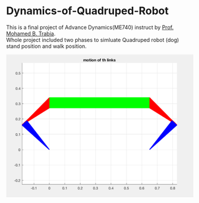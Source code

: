 # Dynamics-of-Quadruped-Robot

This is a final project of Advance Dynamics(ME740) instruct by [Prof. Mohamed B. Trabia](http://www.me.unlv.edu/~mbt/).  
Whole project included two phases to simluate Quadruped robot (dog) stand position and walk position.


![a](https://github.com/CrazyPopLin/Dynamics-of-Quadruped-Robot/blob/master/Phase%201.png)
